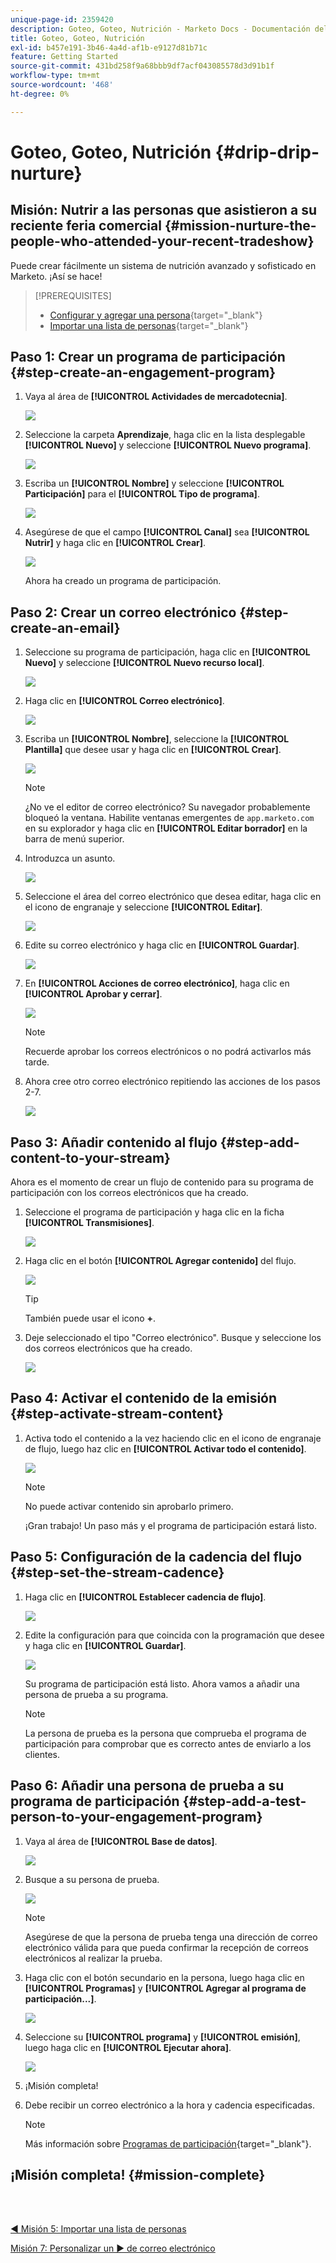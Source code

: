 ```yaml
---
unique-page-id: 2359420
description: Goteo, Goteo, Nutrición - Marketo Docs - Documentación del Producto
title: Goteo, Goteo, Nutrición
exl-id: b457e191-3b46-4a4d-af1b-e9127d81b71c
feature: Getting Started
source-git-commit: 431bd258f9a68bbb9df7acf043085578d3d91b1f
workflow-type: tm+mt
source-wordcount: '468'
ht-degree: 0%

---
```


# Goteo, Goteo, Nutrición {#drip-drip-nurture}

## Misión: Nutrir a las personas que asistieron a su reciente feria comercial {#mission-nurture-the-people-who-attended-your-recent-tradeshow}

Puede crear fácilmente un sistema de nutrición avanzado y sofisticado en Marketo. ¡Así se hace!

>[!PREREQUISITES]
>
>* [Configurar y agregar una persona](/help/marketo/getting-started/quick-wins/get-set-up-and-add-a-person.md){target="_blank"}
>* [Importar una lista de personas](/help/marketo/getting-started/quick-wins/import-a-list-of-people.md){target="_blank"}

## Paso 1: Crear un programa de participación {#step-create-an-engagement-program}

1. Vaya al área de **[!UICONTROL Actividades de mercadotecnia]**.

   ![](assets/drip-drip-nurture-1.png)

1. Seleccione la carpeta **Aprendizaje**, haga clic en la lista desplegable **[!UICONTROL Nuevo]** y seleccione **[!UICONTROL Nuevo programa]**.

   ![](assets/drip-drip-nurture-2.png)

1. Escriba un **[!UICONTROL Nombre]** y seleccione **[!UICONTROL Participación]** para el **[!UICONTROL Tipo de programa]**.

   ![](assets/drip-drip-nurture-3.png)

1. Asegúrese de que el campo **[!UICONTROL Canal]** sea **[!UICONTROL Nutrir]** y haga clic en **[!UICONTROL Crear]**.

   ![](assets/drip-drip-nurture-4.png)

   Ahora ha creado un programa de participación.

## Paso 2: Crear un correo electrónico {#step-create-an-email}

1. Seleccione su programa de participación, haga clic en **[!UICONTROL Nuevo]** y seleccione **[!UICONTROL Nuevo recurso local]**.

   ![](assets/drip-drip-nurture-5.png)

1. Haga clic en **[!UICONTROL Correo electrónico]**.

   ![](assets/drip-drip-nurture-6.png)

1. Escriba un **[!UICONTROL Nombre]**, seleccione la **[!UICONTROL Plantilla]** que desee usar y haga clic en **[!UICONTROL Crear]**.

   ![](assets/drip-drip-nurture-7.png)

   >[!NOTE]
   >
   >¿No ve el editor de correo electrónico? Su navegador probablemente bloqueó la ventana. Habilite ventanas emergentes de `app.marketo.com` en su explorador y haga clic en **[!UICONTROL Editar borrador]** en la barra de menú superior.

1. Introduzca un asunto.

   ![](assets/drip-drip-nurture-8.png)

1. Seleccione el área del correo electrónico que desea editar, haga clic en el icono de engranaje y seleccione **[!UICONTROL Editar]**.

   ![](assets/drip-drip-nurture-9.png)

1. Edite su correo electrónico y haga clic en **[!UICONTROL Guardar]**.

   ![](assets/drip-drip-nurture-10.png)

1. En **[!UICONTROL Acciones de correo electrónico]**, haga clic en **[!UICONTROL Aprobar y cerrar]**.

   ![](assets/drip-drip-nurture-11.png)

   >[!NOTE]
   >
   >Recuerde aprobar los correos electrónicos o no podrá activarlos más tarde.

1. Ahora cree otro correo electrónico repitiendo las acciones de los pasos 2-7.

   ![](assets/drip-drip-nurture-12.png)

## Paso 3: Añadir contenido al flujo {#step-add-content-to-your-stream}

Ahora es el momento de crear un flujo de contenido para su programa de participación con los correos electrónicos que ha creado.

1. Seleccione el programa de participación y haga clic en la ficha **[!UICONTROL Transmisiones]**.

   ![](assets/drip-drip-nurture-13.png)

1. Haga clic en el botón **[!UICONTROL Agregar contenido]** del flujo.

   ![](assets/drip-drip-nurture-14.png)

   >[!TIP]
   >
   >También puede usar el icono **+**.

1. Deje seleccionado el tipo &quot;Correo electrónico&quot;. Busque y seleccione los dos correos electrónicos que ha creado.

   ![](assets/drip-drip-nurture-15.png)

## Paso 4: Activar el contenido de la emisión {#step-activate-stream-content}

1. Activa todo el contenido a la vez haciendo clic en el icono de engranaje de flujo, luego haz clic en **[!UICONTROL Activar todo el contenido]**.

   ![](assets/drip-drip-nurture-16.png)

   >[!NOTE]
   >
   >No puede activar contenido sin aprobarlo primero.

   ¡Gran trabajo! Un paso más y el programa de participación estará listo.

## Paso 5: Configuración de la cadencia del flujo {#step-set-the-stream-cadence}

1. Haga clic en **[!UICONTROL Establecer cadencia de flujo]**.

   ![](assets/drip-drip-nurture-17.png)

1. Edite la configuración para que coincida con la programación que desee y haga clic en **[!UICONTROL Guardar]**.

   ![](assets/drip-drip-nurture-18.png)

   Su programa de participación está listo. Ahora vamos a añadir una persona de prueba a su programa.

   >[!NOTE]
   >
   >La persona de prueba es la persona que comprueba el programa de participación para comprobar que es correcto antes de enviarlo a los clientes.

## Paso 6: Añadir una persona de prueba a su programa de participación {#step-add-a-test-person-to-your-engagement-program}

1. Vaya al área de **[!UICONTROL Base de datos]**.

   ![](assets/drip-drip-nurture-19.png)

1. Busque a su persona de prueba.

   ![](assets/drip-drip-nurture-20.png)

   >[!NOTE]
   >
   >Asegúrese de que la persona de prueba tenga una dirección de correo electrónico válida para que pueda confirmar la recepción de correos electrónicos al realizar la prueba.

1. Haga clic con el botón secundario en la persona, luego haga clic en **[!UICONTROL Programas]** y **[!UICONTROL Agregar al programa de participación...]**.

   ![](assets/drip-drip-nurture-21.png)

1. Seleccione su **[!UICONTROL programa]** y **[!UICONTROL emisión]**, luego haga clic en **[!UICONTROL Ejecutar ahora]**.

   ![](assets/drip-drip-nurture-22.png)

1. ¡Misión completa!

1. Debe recibir un correo electrónico a la hora y cadencia especificadas.

   >[!NOTE]
   >
   >Más información sobre [Programas de participación](/help/marketo/product-docs/email-marketing/drip-nurturing/creating-an-engagement-program/understanding-engagement-programs.md){target="_blank"}.

## ¡Misión completa! {#mission-complete}

<br> 

[◄ Misión 5: Importar una lista de personas](/help/marketo/getting-started/quick-wins/import-a-list-of-people.md)

[Misión 7: Personalizar un ► de correo electrónico](/help/marketo/getting-started/quick-wins/personalize-an-email.md)
